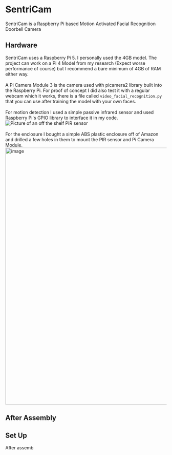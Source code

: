 # SentriCam
SentriCam is a Raspberry Pi based Motion Activated Facial Recognition Doorbell Camera

## Hardware
SentriCam uses a Raspberry Pi 5. I personally used the 4GB model. The project can work on a Pi 4 Model from my research (Expect worse performance of course) but I recommend a bare minimum of 4GB of RAM either way.  
</br>
A Pi Camera Module 3 is the camera used with picamera2 library built into the Raspberry Pi. For proof of concept I did also test it with a regular webcam which it works, there is a file called ``video_facial_recognition.py`` that you can use after training the model with your own faces.  
</br>
For motion detection I used a simple passive infrared sensor and used Raspberry Pi's GPIO library to interface it in my code.
![Picture of an off the shelf PIR sensor](https://github.com/user-attachments/assets/122cb739-9922-4bd4-be38-d010ee5dab9a)  
</br>
For the enclosure I bought a simple ABS plastic enclosure off of Amazon and drilled a few holes in them to mount the PIR sensor and Pi Camera Module.  
<img width="750" height="800" alt="image" src="https://github.com/user-attachments/assets/cf20fdb3-982e-48a8-a47b-5dcd3a3a35e3" />

## After Assembly

## Set Up

After assemb
